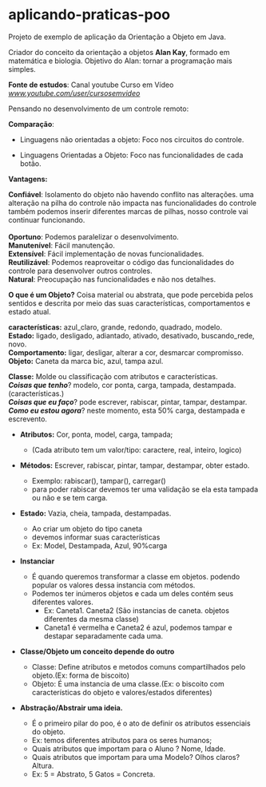 # aplicando-praticas-poo
Projeto de exemplo de aplicação da Orientação a Objeto em Java.

Criador do conceito da orientação a objetos
**Alan Kay**, formado em matemática e biologia.
Objetivo do Alan: tornar a programação mais simples.

**Fonte de estudos**: Canal youtube Curso em Vídeo
_www.youtube.com/user/cursosemvideo_

Pensando no desenvolvimento de um controle remoto:

**Comparação**:
* Linguagens não orientadas a objeto:
  Foco nos circuitos do controle.

* Linguagens Orientadas a Objeto:
  Foco nas funcionalidades de cada botão.
  
**Vantagens:** 

  **Confiável**: Isolamento do objeto não havendo conflito nas alterações.
  uma alteração na pilha do controle não impacta nas funcionalidades do controle
  também podemos inserir diferentes marcas de pilhas, nosso controle vai continuar funcionando.<br>  
  **Oportuno**: Podemos paralelizar o desenvolvimento.<br>
  **Manutenível**: Fácil manutenção.<br>
  **Extensível**: Fácil implementação de novas funcionalidades.<br>
  **Reutilizável**: Podemos reaproveitar o código das funcionalidades do controle para desenvolver outros controles.<br>
  **Natural**: Preocupação nas funcionalidades e não nos detalhes.<br>

  **O que é um Objeto?**
  Coisa material ou abstrata, que pode percebida pelos sentidos e descrita por 
  meio das suas características, comportamentos e estado atual.<br>

 **características:** azul_claro, grande, redondo, quadrado, modelo.<br>
 **Estado:** ligado, desligado, adiantado, ativado, desativado, buscando_rede, novo.<br>
 **Comportamento:** ligar, desligar, alterar a cor, desmarcar compromisso. <br>
 **Objeto:** Caneta da marca bic, azul, tampa azul.<br>
 
 **Classe:** Molde ou classificação com atributos e características.<br>
     ***Coisas que tenho***? modelo, cor ponta, carga, tampada, destampada. (características.)<br>
     ***Coisas que eu faço***? pode escrever, rabiscar, pintar, tampar, destampar.<br>
     ***Como eu estou agora***? neste momento, esta 50% carga, destampada e escrevento.<br>

* **Atributos:** Cor, ponta, model, carga, tampada;
    * (Cada atributo tem um valor/tipo: caractere, real, inteiro, logico)
* **Métodos:** Escrever, rabiscar, pintar, tampar, destampar, obter estado.
    * Exemplo: rabiscar(), tampar(), carregar()
    * para poder rabiscar devemos ter uma validação se ela esta tampada ou não e se tem carga.
* **Estado:** Vazia, cheia, tampada, destampadas.
    * Ao criar um objeto do tipo caneta
    * devemos informar suas  características
    * Ex: Model, Destampada, Azul, 90%carga

* **Instanciar**<br>
    * É quando queremos transformar a classe em objetos.
    podendo popular os valores dessa instancia com métodos.
    * Podemos ter inúmeros objetos e cada um deles contém seus diferentes valores.
        * Ex: Caneta1. Caneta2 (São instancias de caneta. objetos diferentes da mesma classe)
        * Caneta1 é vermelha e Caneta2 é azul, podemos tampar e destapar separadamente cada uma.

* **Classe/Objeto um conceito depende do outro**<br>
    * Classe: Define atributos e metodos comuns compartilhados pelo objeto.(Ex: forma de biscoito)
    * Objeto: É uma instancia de uma classe.(Ex: o biscoito com características do objeto e valores/estados diferentes)
    
* **Abstração/Abstrair uma ideia.**
    * É o primeiro pilar do poo, é o ato de definir os atributos essenciais do objeto.
    * Ex: temos diferentes atributos para os seres humanos;
    * Quais atributos que importam para o Aluno ? Nome, Idade.  
    * Quais atributos que importam para uma Modelo? Olhos claros? Altura.
    * Ex: 5 = Abstrato, 5 Gatos = Concreta.


